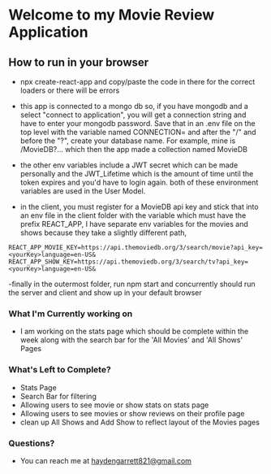 # Welcome to my Movie Review Application

## How to run in your browser

- npx create-react-app and copy/paste the code in there for the correct loaders or there will be errors

- this app is connected to a mongo db so, if you have mongodb and a select "connect to application", you will get a connection string and have to enter your mongodb password. Save that in an .env file on the top level with the variable named CONNECTION= and after the "/" and before the "?", create your database name. For example, mine is /MovieDB?... which then the app made a collection named MovieDB

- the other env variables include a JWT secret which can be made personally and the JWT_Lifetime which is the amount of time until the token expires and you'd have to login again. both of these environment variables are used in the User Model.

- in the client, you must register for a MovieDB api key and stick that into an env file in the client folder with the variable which must have the prefix REACT_APP, I have separate env variables for the movies and shows because they take a slightly different path,

```
REACT_APP_MOVIE_KEY=https://api.themoviedb.org/3/search/movie?api_key=<yourKey>language=en-US&
REACT_APP_SHOW_KEY=https://api.themoviedb.org/3/search/tv?api_key=<yourKey>language=en-US&
```

-finally in the outermost folder, run npm start and concurrently should run the server and client and show up in your default browser

### What I'm Currently working on

- I am working on the stats page which should be complete within the week along with the search bar for the 'All Movies' and 'All Shows' Pages

### What's Left to Complete?

 - Stats Page
 - Search Bar for filtering 
 - Allowing users to see movie or show stats on stats page 
 - Allowing users to see movies or show reviews on their profile page
 - clean up All Shows and Add Show to reflect layout of the Movies pages 

### Questions?

- You can reach me at haydengarrett821@gmail.com

